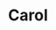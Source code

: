 ---
layout: piece
collection_: paintings
title: Carol
image: carol.jpg
media: Acrylic
dimensions: 9" x 9"½
description: Painted with brushes on paper.
price: $350 matted and framed
create_date: 2014
---